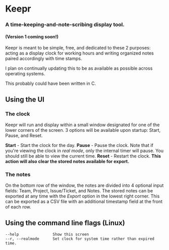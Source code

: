 # Keepr 
### A time-keeping-and-note-scribing display tool.
#### (Version 1 coming soon!)

Keepr is meant to be simple, free, and dedicated to 
these 2 purposes: acting as a display clock for working hours
and writing organized notes paired accordingly with time stamps.

I plan on continually updating this to be as available as possible across operating systems.

This probably could have been written in C.

## Using the UI

### The clock
Keepr will run and display within a small window designated for one of the lower
corners of the screen. 3 options will be available upon startup: Start, Pause, and
Reset.

**Start** - Start the clock for the day.
**Pause** - Pause the clock. Note that if you're viewing the clock in *real mode*,
only the internal timer will pause. You should still be able to view the current time.
**Reset** - Restart the clock. **This action will also clear the stored notes available for export.**

### The notes
On the bottom row of the window, the notes are divided into 4 optional input fields:
Team, Project, Issue/Ticket, and Notes. The stored notes can be exported at any time 
with the *Export* option in the lowest right corner. This can be exported as a CSV file
with an additional timestamp field at the front of each row.

## Using the command line flags (Linux)
```
--help               Show this screen
--r, --realmode      Set clock for system time rather than expired time.
```


